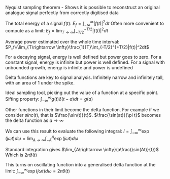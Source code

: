 Nyquist sampling theorem - Shows it is possible to reconstruct an original analogue signal perfectly from correctly digitised data

The total energy of a signal $f(t)$: $E_f=\int_{-\infty}^{\infty}|f(t)|^2dt$
Often more convenient to compute as a limit: 
$E_f=\lim_{T\rightarrow \infty}\int_{-T/2}^{+T/2}|f(t)|^2dt$

Average power estimated over the whole time interval:
$P_f=\lim_{T\rightarrow \infty}\frac{1}{T}\int_{-T/2}^{+T/2}|f(t)|^2dt$

For a decaying signal, energy is well defined but power goes to zero.
For a constant signal, energy is infinite but power is well defined.
For a signal with unbounded growth, energy is infinite and power is undefined

Delta functions are key to signal analysis. Infinitely narrow and infinitely tall, with an area of 1 under the spike.

Ideal sampling tool, picking out the value of a function at a specific point.
Sifting property:
$\int_{-\infty}^{\infty} g(t) \delta (t-a)dt=g(a)$

Other functions in their limit become the delta function. For example if we consider $sinc(t)$, that is $\frac{\sin(t)}{t}$.
$\frac{\sin(at)}{\pi t}$ becomes the delta function as $a \rightarrow \infty$

We can use this result to evaluate the following integral:
$I=\int_{-\infty}^{\infty}\exp(j\omega t)d\omega=\lim_{A\rightarrow \infty}\int_{-A}^{A} \exp(j\omega t)d\omega$

Standard integration gives $\lim_{A\rightarrow \infty}(a\frac{\sin(At)}{t})$
Which is $2\pi \delta(t)$

This turns on oscillating function into a generalised delta function at the limit:
$\int_{-\infty}^{\infty}\exp(j\omega t)d\omega=2\pi \delta(t)$




